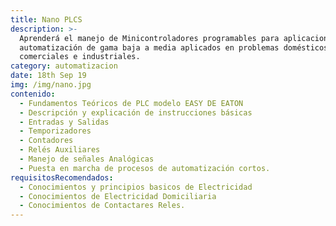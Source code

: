 ```yaml
---
title: Nano PLCS
description: >-
  Aprenderá el manejo de Minicontroladores programables para aplicaciones de
  automatización de gama baja a media aplicados en problemas domésticos
  comerciales e industriales.
category: automatizacion
date: 18th Sep 19
img: /img/nano.jpg
contenido:
  - Fundamentos Teóricos de PLC modelo EASY DE EATON
  - Descripción y explicación de instrucciones básicas
  - Entradas y Salidas
  - Temporizadores
  - Contadores
  - Relés Auxiliares
  - Manejo de señales Analógicas
  - Puesta en marcha de procesos de automatización cortos.
requisitosRecomendados:
  - Conocimientos y principios basicos de Electricidad
  - Conocimientos de Electricidad Domiciliaria
  - Conocimientos de Contactares Reles.
---
```


